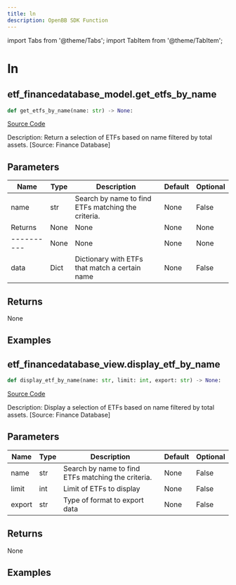 ```yaml
---
title: ln
description: OpenBB SDK Function
---
```


import Tabs from '@theme/Tabs';
import TabItem from '@theme/TabItem';

# ln

<Tabs>
<TabItem value="model" label="Model" default>

## etf_financedatabase_model.get_etfs_by_name

```python title='openbb_terminal/etf/financedatabase_model.py'
def get_etfs_by_name(name: str) -> None:
```
[Source Code](https://github.com/OpenBB-finance/OpenBBTerminal/tree/main/openbb_terminal/etf/financedatabase_model.py#L15)

Description: Return a selection of ETFs based on name filtered by total assets. [Source: Finance Database]

## Parameters

| Name | Type | Description | Default | Optional |
| ---- | ---- | ----------- | ------- | -------- |
| name | str | Search by name to find ETFs matching the criteria. | None | False |
| Returns | None | None | None | None |
| ---------- | None | None | None | None |
| data | Dict | Dictionary with ETFs that match a certain name | None | False |

## Returns

None

## Examples



</TabItem>
<TabItem value="view" label="View">

## etf_financedatabase_view.display_etf_by_name

```python title='openbb_terminal/etf/financedatabase_view.py'
def display_etf_by_name(name: str, limit: int, export: str) -> None:
```
[Source Code](https://github.com/OpenBB-finance/OpenBBTerminal/tree/main/openbb_terminal/etf/financedatabase_view.py#L18)

Description: Display a selection of ETFs based on name filtered by total assets. [Source: Finance Database]

## Parameters

| Name | Type | Description | Default | Optional |
| ---- | ---- | ----------- | ------- | -------- |
| name | str | Search by name to find ETFs matching the criteria. | None | False |
| limit | int | Limit of ETFs to display | None | False |
| export | str | Type of format to export data | None | False |

## Returns

None

## Examples



</TabItem>
</Tabs>